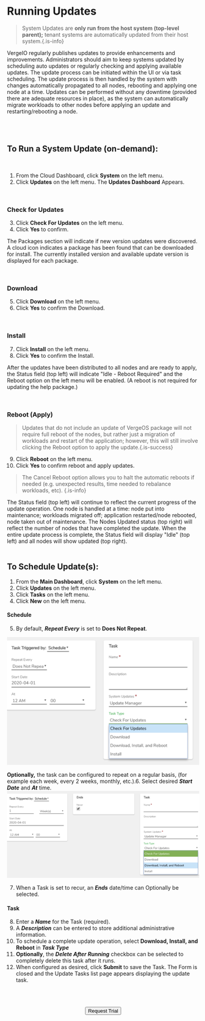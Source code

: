 

# Running Updates

> System Updates are **only run from the host system (top-level parent);** tenant systems are automatically updated from their host system.{.is-info}

VergeIO regularly publishes updates to provide enhancements and improvements. Administrators should aim to keep systems updated by scheduling auto updates or regularly checking and applying available updates. The update process can be initiated within the UI or via task scheduling. The update process is then handled by the system with changes automatically propagated to all nodes, rebooting and applying one node at a time. Updates can be performed without any downtime (provided there are adequate resources in place), as the system can automatically migrate workloads to other nodes before applying an update and restarting/rebooting a node.

<br>
<br>


## To Run a System Update (on-demand):
<br>


1.  From the Cloud Dashboard, click **System** on the left menu.
2.  Click **Updates** on the left menu. The **Updates Dashboard** Appears. 
<br>


### Check for Updates
3.  Click **Check For Updates** on the left menu.
4.  Click **Yes** to confirm. 

The Packages section will indicate if new version updates were discovered. A cloud icon  indicates a package has been found that can be downloaded for install. The currently installed version and available update version is displayed for each package.

<br>

### Download
5.  Click **Download** on the left menu.
6.  Click **Yes** to confirm the Download.
<br>

### Install
7.  Click **Install** on the left menu.
8.  Click **Yes** to confirm the Install.

After the updates have been distributed to all nodes and are ready to apply, the Status field (top left) will indicate "Idle - Reboot Required" and the Reboot option on the left menu will be enabled. (A reboot is not required for updating the help package.)

<br>

### Reboot (Apply)


> Updates that do not include an update of VergeOS package will not require full reboot of the nodes, but rather just a migration of workloads and restart of the application; however, this will still involve clicking the Reboot option to apply the update.{.is-success}

9.  Click **Reboot** on the left menu.
10.  Click **Yes** to confirm reboot and apply updates.

> The Cancel Reboot option allows you to halt the automatic reboots if needed (e.g. unexpected results, time needed to rebalance workloads, etc). {.is-info}


   The Status field (top left) will continue to reflect the current progress of the update operation. One node is handled at a time: node put into maintenance; workloads migrated off; application restarted/node rebooted, node taken out of maintenance. The Nodes Updated status (top right) will reflect the number of nodes that have completed the update. When the entire update process is complete, the Status field will display "Idle" (top left) and all nodes will show updated (top right).
<br>
<br>



## To Schedule Update(s):

1.  From the **Main Dashboard**, click **System** on the left menu.
2.  Click **Updates** on the left menu.
3.  Click **Tasks** on the left menu.
4.  Click **New** on the left menu.

#### Schedule
5.  By default, ***Repeat Every*** is set to **Does Not Repeat**.

![updates-scheduleonetime.png](/public/userguide-sshots/updates-scheduleonetime.png)


**Optionally,** the task can be configured to repeat on a regular basis, (for example each week, every 2 weeks, monthly, etc.).6.  Select desired ***Start Date*** and ***At*** time.
![updates-schedulerecurring.png](/public/userguide-sshots/updates-schedulerecurring.png)

7.  When a Task is set to recur, an ***Ends*** date/time can Optionally be selected.

#### Task
8.  Enter a ***Name*** for the Task (required).
9.  A ***Description*** can be entered to store additional administrative information.
10.  To schedule a complete update operation, select **Download, Install, and Reboot** in ***Task Type***
11.  **Optionally**, the ***Delete After Running*** checkbox can be selected to completely delete this task after it runs.
12.  When configured as desired, click **Submit** to save the Task.
The Form is closed and the Update Tasks list page appears displaying the update task.

<br>   



<br>

<div style="text-align:center; margin-bottom:5px">

  <a href="https://www.verge.io/test-drive#Demo-Section"><button class="button-cta">Request Trial</button></a>
</div>
